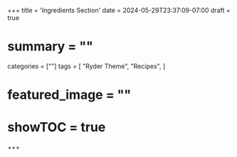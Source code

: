 +++
title = 'Ingredients Section'
date = 2024-05-29T23:37:09-07:00
draft = true
# summary = ""
categories = [""]
tags = [
  "Ryder Theme",
  "Recipes",
  ]
# featured_image = ""
# showTOC = true
+++
